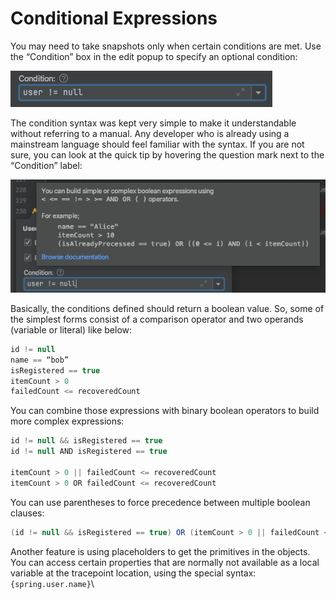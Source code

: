 # Conditional Expressions

You may need to take snapshots only when certain conditions are met. Use the “Condition” box in the edit popup to specify an optional condition:

![Sidekick - Tracepoint Event Condition](../.gitbook/assets/TracepointCondition.png)

The condition syntax was kept very simple to make it understandable without referring to a manual. Any developer who is already using a mainstream language should feel familiar with the syntax. If you are not sure, you can look at the quick tip by hovering the question mark next to the “Condition” label:

![Sidekick - Tracepoint Event Hint](../.gitbook/assets/TracepointConditionHint.png)

Basically, the conditions defined should return a boolean value. So, some of the simplest forms consist of a comparison operator and two operands (variable or literal) like below:

```java
id != null
name == “bob”
isRegistered == true
itemCount > 0
failedCount <= recoveredCount
```

You can combine those expressions with binary boolean operators to build more complex expressions:

```java
id != null && isRegistered == true
id != null AND isRegistered == true

itemCount > 0 || failedCount <= recoveredCount
itemCount > 0 OR failedCount <= recoveredCount
```

You can use parentheses to force precedence between multiple boolean clauses:

```java
(id != null && isRegistered == true) OR (itemCount > 0 || failedCount <= recoveredCount)
```

Another feature is using placeholders to get the primitives in the objects. You can access certain properties that are normally not available as a local variable at the tracepoint location, using the special syntax: `{spring.user.name}`\
